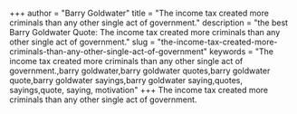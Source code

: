 +++
author = "Barry Goldwater"
title = "The income tax created more criminals than any other single act of government."
description = "the best Barry Goldwater Quote: The income tax created more criminals than any other single act of government."
slug = "the-income-tax-created-more-criminals-than-any-other-single-act-of-government"
keywords = "The income tax created more criminals than any other single act of government.,barry goldwater,barry goldwater quotes,barry goldwater quote,barry goldwater sayings,barry goldwater saying,quotes, sayings,quote, saying, motivation"
+++
The income tax created more criminals than any other single act of government.
